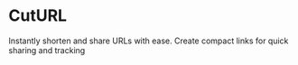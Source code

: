 # CutURL
Instantly shorten and share URLs with ease. Create compact links for quick sharing and tracking
